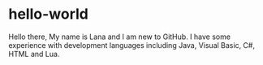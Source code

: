 # hello-world
Hello there,
My name is Lana and I am new to GitHub.
I have some experience with development languages including Java, Visual Basic, C#, HTML and Lua.

